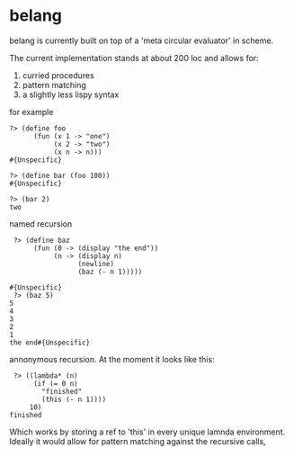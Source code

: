 # belang

belang is currently built on top of a 'meta circular evaluator' in scheme. 

The current implementation stands at about 200 loc and allows for:

1. curried procedures
2. pattern matching 
3. a slightly less lispy syntax

for example

```
?> (define foo
      (fun (x 1 -> "one")
           (x 2 -> "two")
           (x n -> n)))
#{Unspecific}

?> (define bar (foo 100))                                                              
#{Unspecific}                                                                           

?> (bar 2)                                                                             
two

```

named recursion

```
 ?> (define baz
      (fun (0 -> (display "the end"))
           (n -> (display n) 
                 (newline) 
                 (baz (- n 1)))))
           
#{Unspecific}
 ?> (baz 5)
5
4
3
2
1
the end#{Unspecific}
```
annonymous recursion. At the moment it looks like this:

```
 ?> ((lambda* (n)
      (if (= 0 n)
        "finished"
        (this (- n 1))))
     10)
finished

```
Which works by storing a ref to 'this' in every unique lamnda environment.
Ideally it would allow for pattern matching against the recursive calls, 
